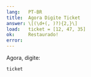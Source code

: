 ```yaml
---
lang:   PT-BR
title:  Agora Digite Ticket
answer: \[(\d+(, )?){2,}\]
load:   ticket = [12, 47, 35]
ok:     Restaurado!
error:  
---
```


Agora, digite:

    ticket
